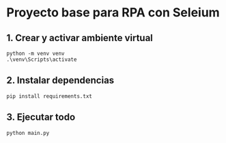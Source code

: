 # Proyecto base para RPA con Seleium

## 1. Crear y activar ambiente virtual

``` 
python -m venv venv
.\venv\Scripts\activate
```

## 2. Instalar dependencias

```
pip install requirements.txt
```

## 3. Ejecutar todo

```
python main.py
```
